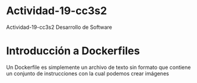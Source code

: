 # Actividad-19-cc3s2
Actividad-19-cc3s2 Desarrollo de Software

# Introducción a Dockerfiles
Un Dockerfile es simplemente un archivo de texto sin formato que contiene un conjunto de instrucciones con la cual podemos crear imágenes

